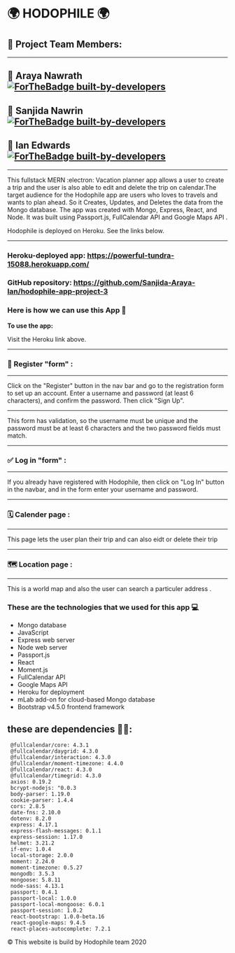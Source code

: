 # 🌍 HODOPHILE 🌍

## 👥 Project Team Members: 
---

## 🌹 Araya Nawrath  [![ForTheBadge built-by-developers](http://ForTheBadge.com/images/badges/built-by-developers.svg)](https://github.com/My-unicorn)
## 🌸 Sanjida Nawrin [![ForTheBadge built-by-developers](http://ForTheBadge.com/images/badges/built-by-developers.svg)](https://github.com/sn-1)
## 👔 Ian Edwards [![ForTheBadge built-by-developers](http://ForTheBadge.com/images/badges/built-by-developers.svg)](https://github.com/ianedwards-jpg)

____________
This fullstack MERN :electron: Vacation planner app allows a user to create a trip and the user is also able to edit and delete the trip on calendar.The target audience for the Hodophile app are users who loves to travels and wants to plan ahead.
So it Creates, Updates, and Deletes the data from the Mongo database. The app was created with Mongo, Express, React, and Node. It was built using Passport.js, FullCalendar API and  Google Maps API .

Hodophile is deployed on Heroku. See the links below.

- - - -
### Heroku-deployed app: https://powerful-tundra-15088.herokuapp.com/

### GitHub repository: https://github.com/Sanjida-Araya-Ian/hodophile-app-project-3


### Here is how we can use this App 💯 ###

<strong>To use the app:</strong> 

Visit the Heroku link above. 

- - - -
### 🛃 Register "form" :
- - - -
Click on the "Register" button in the nav bar and go to the registration form to set up an account. Enter a username and password (at least 6 characters), and confirm the password. Then click "Sign Up". 

- - - -

This form has validation, so the username must be unique and the password must be at least 6 characters and the two password fields must match.

- - - -
### ✅ Log in "form" :
- - - -

If you already have registered with Hodophile, then click on "Log In" button in the navbar, and in the form enter your username and password. 

- - - -
### 🗓 Calender page :
- - - -

This page lets the user plan their trip and can also eidt or delete their 
trip

- - - -
### 🗺 Location page :
- - - -

 This is a world map and also the user can search a particuler address .

 ### These are the technologies that we used for this app 💻 ###

* Mongo database
* JavaScript
* Express web server
* Node web server
* Passport.js
* React
* Moment.js
* FullCalendar API
* Google Maps API
* Heroku for deployment
* mLab add-on for cloud-based Mongo database
* Bootstrap v4.5.0 frontend framework

## these are dependencies 📱📲:

     @fullcalendar/core: 4.3.1
     @fullcalendar/daygrid: 4.3.0
     @fullcalendar/interaction: 4.3.0
     @fullcalendar/moment-timezone: 4.4.0
     @fullcalendar/react: 4.3.0
     @fullcalendar/timegrid: 4.3.0
     axios: 0.19.2
     bcrypt-nodejs: "0.0.3
     body-parser: 1.19.0
     cookie-parser: 1.4.4
     cors: 2.8.5
     date-fns: 2.10.0
     dotenv: 8.2.0
     express: 4.17.1
     express-flash-messages: 0.1.1
     express-session: 1.17.0
     helmet: 3.21.2
     if-env: 1.0.4
     local-storage: 2.0.0
     moment: 2.24.0
     moment-timezone: 0.5.27
     mongodb: 3.5.3
     mongoose: 5.8.11
     node-sass: 4.13.1
     passport: 0.4.1
     passport-local: 1.0.0
     passport-local-mongoose: 6.0.1
     passport-session: 1.0.2
     react-bootstrap: 1.0.0-beta.16
     react-google-maps: 9.4.5
     react-places-autocomplete: 7.2.1


© This website is build by Hodophile team 2020
